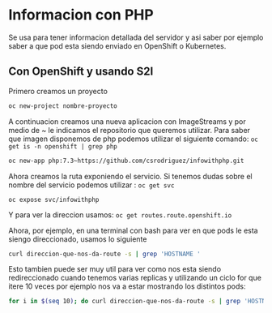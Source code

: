 # Informacion con PHP

Se usa para tener informacion detallada del servidor y asi saber por ejemplo saber a que pod esta siendo enviado en OpenShift o Kubernetes.

## Con OpenShift y usando S2I

Primero creamos un proyecto

```bash
oc new-project nombre-proyecto
```

A continuacion creamos una nueva aplicacion con ImageStreams y por medio de ~ le indicamos el repositorio que queremos utilizar. Para saber que imagen disponemos de php podemos utilizar el siguiente comando: `oc get is -n openshift | grep php`

```bash
oc new-app php:7.3~https://github.com/csrodriguez/infowithphp.git
```

Ahora creamos la ruta exponiendo el servicio. Si tenemos dudas sobre el nombre del servicio podemos utilizar : `oc get svc`

```
oc expose svc/infowithphp
```

Y para ver la direccion usamos: `oc get routes.route.openshift.io`

Ahora, por ejemplo, en una terminal con bash para ver en que pods le esta siengo direccionado, usamos lo siguiente

```bash
curl direccion-que-nos-da-route -s | grep 'HOSTNAME '
```

Esto tambien puede ser muy util para ver como nos esta siendo redireccionado cuando tenemos varias replicas y utilizando un ciclo for que itere 10 veces por ejemplo nos va a estar mostrando los distintos pods:

```bash
for i in $(seq 10); do curl direccion-que-nos-da-route -s | grep 'HOSTNAME '; done
```
